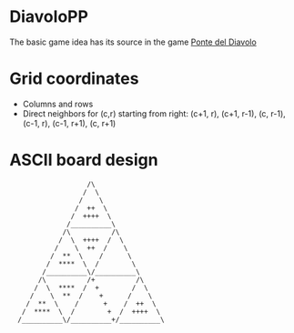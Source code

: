 # DiavoloPP
The basic game idea has its source in the game [Ponte del Diavolo](https://www.brettspielnetz.de/spielregeln/ponte+del+diavolo.php)

# Grid coordinates
- Columns and rows
- Direct neighbors for (c,r) starting from right: (c+1, r), (c+1, r-1), (c, r-1), (c-1, r), (c-1, r+1), (c, r+1)

# ASCII board design
```
                   /\
                  /  \
                 /    \
                /  ++  \
               /  ++++  \
              /__________\
             /\          /\
            /  \  ++++  /  \
           /    \  ++  /    \
          /  **  \    /      \
         /  ****  \  /        \
        /__________\/__________\
       /\          /+          /\
      /  \  ****  /  +        /  \
     /    \  **  /    +      /    \
    /  **  \    /      +    /  ++  \
   /  ****  \  /        +  /  ++++  \
  /__________\/__________+/__________\
```
